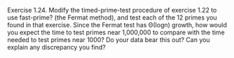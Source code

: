 Exercise 1.24. Modify the timed-prime-test procedure of exercise 1.22 to use fast-prime? (the Fermat method), and test each of the 12 primes you found in that exercise. Since the Fermat test has Θ(logn) growth, how would you expect the time to test primes near 1,000,000 to compare with the time needed to test primes near 1000? Do your data bear this out? Can you explain any discrepancy you find?
